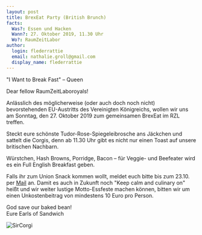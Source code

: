 ```yaml
---
layout: post
title: BrexEat Party (British Brunch)
facts:
  Was?: Essen und Hacken
  Wann?: 27. Oktober 2019, 11.30 Uhr
  Wo?: RaumZeitLabor
author:
  login: flederrattie
  email: nathalie.groll@gmail.com
  display_name: flederrattie
---
```

"I Want to Break Fast" – Queen

Dear fellow RaumZeitLaboroyals!

Anlässlich des möglicherweise (oder auch doch noch nicht) bevorstehenden EU-Austritts des Vereinigten Königreichs, wollen wir uns am Sonntag, den 27. Oktober 2019 zum gemeinsamen BrexEat im RZL treffen.

Steckt eure schönste Tudor-Rose-Spiegeleibrosche ans Jäckchen und sattelt die Corgis, denn ab 11.30 Uhr gibt es nicht nur einen Toast auf unsere britischen Nachbarn.

Würstchen, Hash Browns, Porridge, Bacon – für Veggie- und Beefeater wird es ein Full English Breakfast geben.

Falls ihr zum Union Snack kommen wollt, meldet euch bitte bis zum 23.10. per [Mail](mailto:nathalie.groll@gmail.com) an.
Damit es auch in Zukunft noch "Keep calm and culinary on" heißt und wir weiter lustige Motto-Essfeste machen können, bitten wir um einen Unkostenbeitrag von mindestens 10 Euro pro Person.

God save our baked bean!<br/>
Eure Earls of Sandwich


![SirCorgi](/assets/sircorgi.jpg)
